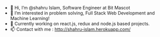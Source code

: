 - 👋 Hi, I’m @shahru Islam, Software Engineer at Bit Mascot
- 👀 I’m interested in problem solving, Full Stack Web Development and Machine Learning!
- 🌱 Currently working on react.js, redux and node.js based projects.
- 📫 Contact with me : http://shahru-islam.herokuapp.com/

<!---
shahru1013/shahru1013 is a ✨ special ✨ repository because its `README.md` (this file) appears on your GitHub profile.
You can click the Preview link to take a look at your changes.
--->
